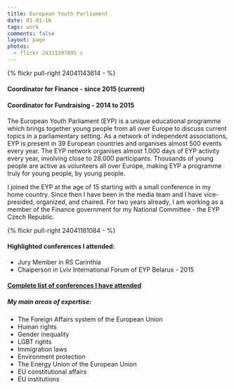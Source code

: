 ```yaml
---
title: European Youth Parliament
date: 01-01-16
tags: work
comments: false
layout: page
photos:
  - flickr 24311397895 s
---
```


{% flickr pull-right 24041143614 - %}
#### Coordinator for Finance - since 2015 (current)
#### Coordinator for Fundraising - 2014 to 2015

The European Youth Parliament (EYP) is a unique educational programme which brings together young people from all over Europe to discuss current topics in a parliamentary setting.  As a network of independent associations, EYP is present in 39 European countries and organises almost 500 events every year. The EYP network organises almost 1.000 days of EYP activity every year, involving close to 28.000 participants. Thousands of young people are active as volunteers all over Europe, making EYP a programme truly for young people, by young people.

I joined the EYP at the age of 15 starting with a small conference in my home country. Since then I have been in the media team and I have vice-presided, organized, and chaired. For two years already, I am working as a member of the Finance government for my National Committee - the EYP Czech Republic.

{% flickr pull-right 24041181084 - %}

#### Highlighted conferences I attended:
- Jury Member in RS Carinthia
- Chaiperson in Lviv International Forum of EYP Belarus - 2015


#### [Complete list of conferences I have attended](http://christopher.cz/2011/01/01/eyp_conferences/)

##### My main areas of expertise:

-  The Foreign Affairs system of the European Union
-  Human rights
-  Gender inequality
-  LGBT rights
-  Immigration laws
-  Environment protection
-  The Energy Union of the European Union
-  EU constitutional affairs
-  EU institutions
